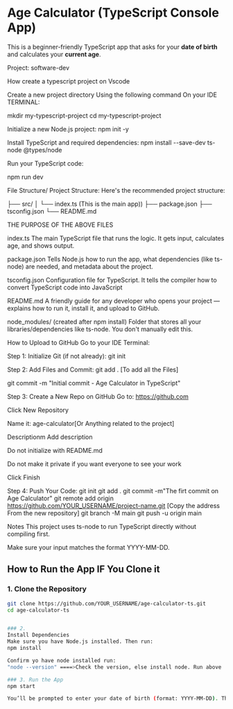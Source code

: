 # Age Calculator (TypeScript Console App)

This is a beginner-friendly TypeScript app that asks for your **date of birth** and calculates your **current age**.

Project: software-dev

How create a typescript project on Vscode

Create a new project directory Using the following command On your IDE TERMINAL:

mkdir my-typescript-project
cd my-typescript-project


Initialize a new Node.js project:
npm init -y

Install TypeScript and required dependencies:
npm install --save-dev ts-node @types/node

Run your TypeScript code:

npm run dev



File Structure/ Project Structure: Here's the recommended project structure:

├── src/
│   └── index.ts (This is the main app))
├── package.json
├── tsconfig.json
└── README.md

THE PURPOSE OF THE ABOVE FILES

index.ts	The main TypeScript file that runs the logic. It gets input, calculates age, and shows output.

package.json	Tells Node.js how to run the app, what dependencies (like ts-node) are needed, and metadata about the project.

tsconfig.json	Configuration file for TypeScript. It tells the compiler how to convert TypeScript code into JavaScript

README.md	A friendly guide for any developer who opens your project — explains how to run it, install it, and upload to GitHub.

node_modules/ (created after npm install)	Folder that stores all your libraries/dependencies like ts-node. You don't manually edit this.


How to Upload to GitHub
Go to your IDE Terminal:

Step 1: Initialize Git (if not already): git init

Step 2: Add Files and Commit: git add . [To add all the Files]

git commit -m "Initial commit - Age Calculator in TypeScript"



Step 3: Create a New Repo on GitHub
Go to: https://github.com

Click New Repository

Name it: age-calculator[Or Anything related to the project]

Descriptionm Add description

Do not initialize with README.md

Do not make it private if you want everyone to see your work

Click Finish

Step 4: Push Your Code:
git init
git add .
git commit -m"The firt commit on Age Calculator"
git remote add origin https://github.com/YOUR_USERNAME/project-name.git [Copy the address From the new repository]
git branch -M main
git push -u origin main

Notes
This project uses ts-node to run TypeScript directly without compiling first.

Make sure your input matches the format YYYY-MM-DD.



## How to Run the App IF You Clone it

### 1. Clone the Repository

```bash
git clone https://github.com/YOUR_USERNAME/age-calculator-ts.git
cd age-calculator-ts


### 2.
Install Dependencies
Make sure you have Node.js installed. Then run: 
npm install

Confirm yo have node installed run: 
"node --version" ====>Check the version, else install node. Run above 

### 3. Run the App
npm start

You’ll be prompted to enter your date of birth (format: YYYY-MM-DD). The app will calculate your age and display it.
